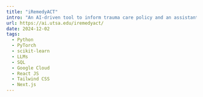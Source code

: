 ```yaml
---
title: "iRemedyACT"
intro: "An AI-driven tool to inform trauma care policy and an assistant for trauma care physicians at point of care."
url: https://ai.utsa.edu/iremedyact/
date: 2024-12-02
tags:
  - Python
  - PyTorch
  - scikit-learn
  - LLMs
  - SQL
  - Google Cloud
  - React JS
  - Tailwind CSS
  - Next.js
---
```

